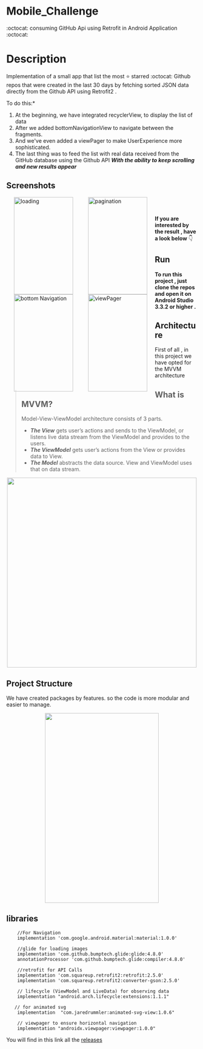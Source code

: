 # Mobile_Challenge
:octocat: consuming GitHub Api using Retrofit in Android Application :octocat:

# Description
Implementation of a small app that list  the most :star: starred :octocat: Github repos that were created in the last 30 days by fetching  sorted JSON data directly from the Github API using Retrofit2 .

 To do this:* <br />

 1. At the beginning, we have integrated recyclerView, to display the list of data
 2. After we added bottomNavigationView to navigate between the fragments.
 3. And we've even added a viewPager to make UserExperience more sophisticated.
 4. The last thing was to feed the list with real data received from the GitHub database using the Github API ***With the ability to keep scrolling and new results appear***



## Screenshots


<img  align="left" src="https://github.com/leylaBenAissaoui/Mobile_Challenge/blob/master/Asset/loading.gif" width="156" height="256" title="loading" hspace="20">
<img align="left" src="https://github.com/leylaBenAissaoui/Mobile_Challenge/blob/master/Asset/pagination.gif" width="156" height="256" title="pagination" hspace="20">
<img align="left" src="https://github.com/leylaBenAissaoui/Mobile_Challenge/blob/master/Asset/bottomNav.gif" width="156" height="256" title="bottom Navigation" hspace="20">
<img  align="left" src="https://github.com/leylaBenAissaoui/Mobile_Challenge/blob/master/Asset/viewPager.gif" width="156" height="256" title="viewPager" hspace="20">
&nbsp;&nbsp;&nbsp;&nbsp;&nbsp;&nbsp;&nbsp;&nbsp;&nbsp;&nbsp;&nbsp;&nbsp;&nbsp;&nbsp;&nbsp;&nbsp;&nbsp;&nbsp;&nbsp;&nbsp;&nbsp;&nbsp;&nbsp;&nbsp;&nbsp;&nbsp;&nbsp;&nbsp;&nbsp;&nbsp;&nbsp;&nbsp;&nbsp;&nbsp;&nbsp;&nbsp;&nbsp;&nbsp;&nbsp;&nbsp;&nbsp;&nbsp;&nbsp;&nbsp;&nbsp;&nbsp;

  **If you are interested by the result , have a look below** :point_down: 
 
 ## Run
**To run this project , just clone the repos and open it on Android Studio 3.3.2 or higher .**
   
  ## Architecture
  First of all , in this project we have opted for the MVVM architecture
  
  >  ## What is MVVM? 
>  Model-View-ViewModel architecture consists of 3 parts.
>  * ***The View*** gets user’s actions and sends to the ViewModel, or listens
> live data stream from the ViewModel and provides to the users.
> *  ***The  ViewModel*** gets user’s actions from the View or provides data to View.
>  * ***The Model*** abstracts the data source. View and ViewModel uses that on
> data stream.

  <p align="center">
  <img  align="center" src="https://github.com/leylaBenAissaoui/Mobile_Challenge/blob/master/Asset/Architecture.png" width="500" height="500" ></p>
 
  
  
## Project Structure
We have created packages by features. so the code  is more modular and easier to manage.

<p align="center">
  <img  align="center" src="https://github.com/leylaBenAissaoui/Mobile_Challenge/blob/master/Asset/projett.PNG" width="300" height="500"> </p>




## libraries
```
    //For Navigation
    implementation 'com.google.android.material:material:1.0.0'
    
    //glide for loading images
    implementation 'com.github.bumptech.glide:glide:4.8.0'
    annotationProcessor 'com.github.bumptech.glide:compiler:4.8.0'
    
    //retrofit for API Calls
    implementation 'com.squareup.retrofit2:retrofit:2.5.0'
    implementation 'com.squareup.retrofit2:converter-gson:2.5.0'
    
    // lifecycle (ViewModel and LiveData) for observing data
    implementation "android.arch.lifecycle:extensions:1.1.1"
    
   // for animated svg
    implementation  "com.jaredrummler:animated-svg-view:1.0.6"
    
    // viewpager to ensure horizontal navigation 
    implementation "androidx.viewpager:viewpager:1.0.0"

```


You will find in this link all the [releases](https://github.com/leylaBenAissaoui/Mobile_Challenge/tags)

